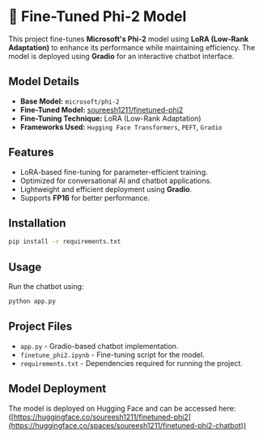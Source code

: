 # 💬 Fine-Tuned Phi-2 Model

This project fine-tunes **Microsoft's Phi-2** model using **LoRA (Low-Rank Adaptation)** to enhance its performance while maintaining efficiency. The model is deployed using **Gradio** for an interactive chatbot interface.

## Model Details
- **Base Model:** `microsoft/phi-2`
- **Fine-Tuned Model:** [soureesh1211/finetuned-phi2](https://huggingface.co/soureesh1211/finetuned-phi2)
- **Fine-Tuning Technique:** LoRA (Low-Rank Adaptation)
- **Frameworks Used:** `Hugging Face Transformers`, `PEFT`, `Gradio`

## Features
- LoRA-based fine-tuning for parameter-efficient training.
- Optimized for conversational AI and chatbot applications.
- Lightweight and efficient deployment using **Gradio**.
- Supports **FP16** for better performance.

## Installation
```bash
pip install -r requirements.txt
```

## Usage
Run the chatbot using:
```bash
python app.py
```

## Project Files
- `app.py` - Gradio-based chatbot implementation.
- `finetune_phi2.ipynb` - Fine-tuning script for the model.
- `requirements.txt` - Dependencies required for running the project.

## Model Deployment
The model is deployed on Hugging Face and can be accessed here:([https://huggingface.co/soureesh1211/finetuned-phi2](https://huggingface.co/spaces/soureesh1211/finetuned-phi2-chatbot))

